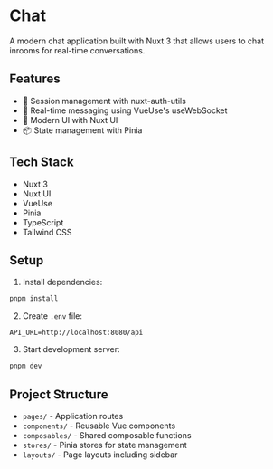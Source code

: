 # Chat

A modern chat application built with Nuxt 3 that allows users to chat inrooms for real-time conversations.

## Features

- 🔐 Session management with nuxt-auth-utils
- 💬 Real-time messaging using VueUse's useWebSocket
- 🎨 Modern UI with Nuxt UI
- 📦 State management with Pinia

## Tech Stack

- Nuxt 3
- Nuxt UI
- VueUse
- Pinia
- TypeScript
- Tailwind CSS

## Setup

1. Install dependencies:
```bash
pnpm install
```

2. Create `.env` file:
```env
API_URL=http://localhost:8080/api
```

3. Start development server:
```bash
pnpm dev
```

## Project Structure

- `pages/` - Application routes
- `components/` - Reusable Vue components
- `composables/` - Shared composable functions
- `stores/` - Pinia stores for state management
- `layouts/` - Page layouts including sidebar
